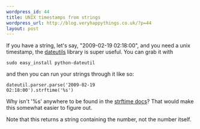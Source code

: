 ```yaml
---
wordpress_id: 44
title: UNIX timestamps from strings
wordpress_url: http://blog.veryhappythings.co.uk/?p=44
layout: post
---
```

If you have a string, let's say, "2009-02-19 02:18:00", and you need a unix timestamp, the <a href="http://labix.org/python-dateutil">dateutils</a> library is super useful.
You can grab it with

<code>sudo easy_install python-dateutil</code>

and then you can run your strings through it like so:

<code>dateutil.parser.parse('2009-02-19 02:18:00').strftime('%s')</code>

Why isn't '%s' anywhere to be found in the <a href="http://docs.python.org/library/datetime.html#strftime-behavior">strftime docs</a>? That would make this somewhat easier to figure out.

Note that this returns a string containing the number, not the number itself.

